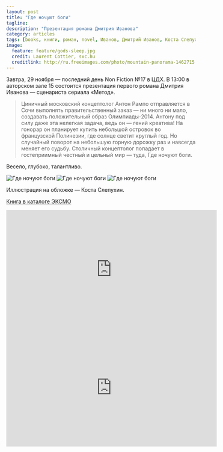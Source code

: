 ```yaml
---
layout: post
title: "Где ночуют боги"
tagline:
description: "Презентация романа Дмитрия Иванова"
category: articles
tags: [books, книги, роман, novel, Иванов, Дмитрий Иванов, Коста Слепухин]
image:
  feature: feature/gods-sleep.jpg
  credit: Laurent Cottier, sxc.hu
  creditlink: http://ru.freeimages.com/photo/mountain-panorama-1462715
---
```

Завтра, 29 ноября — последний день Non Fiction №17 в ЦДХ. В 13:00 в авторском зале 15 
состоится презентация первого романа Дмитрия Иванова — сценариста сериала «Метод».

>Циничный московский концептолог Антон Рампо отправляется в Сочи выполнять 
правительственный заказ — ни много ни мало, создавать положительный образ 
Олимпиады-2014. Антону под силу даже эта нелегкая задача, ведь он — гений креатива! 
На гонорар он планирует купить небольшой островок во французской Полинезии, 
где солнце светит круглый год. Но случайный поворот на небольшую горную дорожку 
раз и навсегда меняет его судьбу. Столичный концептолог попадает в гостеприимный 
честный и цельный мир — туда, Где ночуют боги.

Весело, глубоко, талантливо. 

<!-- https://github.com/ionelmc/jquery-gp-gallery -->
<div class="pictures">
	<img title="Где ночуют боги" src="{{ site.url }}/images/books-others/2015-GodsSleep.jpg" />
	<img title="Где ночуют боги" src="{{ site.url }}/images/books-others/2015-GodsSleep1.jpg" />
	<img title="Где ночуют боги" src="{{ site.url }}/images/books-others/2015-GodsSleep3.jpg" />
</div>

Иллюстрация на обложке — Коста Слепухин.

[Книга в каталоге ЭКСМО](https://eksmo.ru/catalog/book/gde-nochuyut-bogi-ID1919264/)

<iframe width="560" height="315" src="https://www.youtube.com/embed/lFrXMrBKfaQ" frameborder="0" allowfullscreen="allowfullscreen"></iframe>
<iframe width="560" height="315" src="https://www.youtube.com/embed/9f6UVTTRaY4" frameborder="0" allowfullscreen="allowfullscreen"></iframe>

